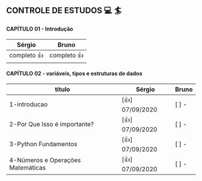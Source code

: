 
## CONTROLE DE ESTUDOS  :computer: :surfer:

#### CAPÍTULO 01 - Introdução


**Sérgio** | **Bruno**
------------ | -------------
completo :+1: | completo :+1:


#### CAPÍTULO 02 - variáveis, tipos e estruturas de dados


**título** |**Sérgio** |**Bruno**|
------------ |------------ |------------ |
1-introducao  | [:+1:] 07/09/2020 | [  ] - |
2-Por Que Isso é importante? | [:+1:] 07/09/2020 | [  ] - |
3-Python Fundamentos | [:+1:] 07/09/2020 | [  ] - |
4-Números e Operações Matemáticas | [:+1:] 07/09/2020 | [  ] - |

